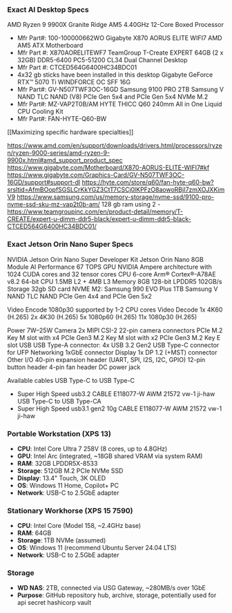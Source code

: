 ### Exact AI Desktop Specs 
AMD Ryzen 9 9900X Granite Ridge AM5 4.40GHz 12-Core Boxed Processor
- Mfr Part#: 100-100000662WO
Gigabyte X870 AORUS ELITE WIFI7 AMD AM5 ATX Motherboard
- Mfr Part #:  X870AORELITEWF7
TeamGroup T-Create EXPERT 64GB (2 x 32GB) DDR5-6400 PC5-51200 CL34 Dual Channel Desktop
- Mfr Part #: CTCED564G6400HC34BDC01
- 4x32 gb sticks have been installed in this desktop 
Gigabyte GeForce RTX™ 5070 Ti WINDFORCE OC SFF 16G
- Mfr Part#: GV-N507TWF3OC-16GD
Samsung 9100 PRO 2TB Samsung V NAND TLC NAND (V8) PCIe Gen 5x4 and PCIe Gen 5x4 NVMe M.2
- Mfr Part#: MZ-VAP2T0B/AM
HYTE THICC Q60 240mm All in One Liquid CPU Cooling Kit
- Mfr Part#: FAN-HYTE-Q60-BW

[[Maximizing specific hardware specialties]] 

https://www.amd.com/en/support/downloads/drivers.html/processors/ryzen/ryzen-9000-series/amd-ryzen-9-9900x.html#amd_support_product_spec https://www.gigabyte.com/Motherboard/X870-AORUS-ELITE-WIFI7#kf https://www.gigabyte.com/Graphics-Card/GV-N507TWF3OC-16GD/support#support-dl https://hyte.com/store/q60/fan-hyte-q60-bw?srsltid=AfmBOopfSGSLCrKkYGZ3CtT7CSCj0lKPFzO8aowoRBjI7zmXOJXKimV9 https://www.samsung.com/us/memory-storage/nvme-ssd/9100-pro-nvme-ssd-sku-mz-vap2t0b-am/ 128 gb ram using 2 - https://www.teamgroupinc.com/en/product-detail/memory/T-CREATE/expert-u-dimm-ddr5-black/expert-u-dimm-ddr5-black-CTCED564G6400HC34BDC01/
  
### Exact Jetson Orin Nano Super Specs
NVIDIA Jetson Orin Nano Super Developer Kit
Jetson Orin Nano 8GB Module
AI Performance 67 TOPS
GPU NVIDIA Ampere architecture with 1024 CUDA cores and 32 tensor cores
CPU 6-core Arm® Cortex®-A78AE v8.2 64-bit CPU 1.5MB L2 + 4MB L3
Memory 8GB 128-bit LPDDR5
102GB/s
Storage 32gb SD card 
NVME M2: Samsung 990 EVO Plus 1TB Samsung V NAND TLC NAND PCIe Gen 4x4 and PCIe Gen 5x2 

Video Encode 1080p30 supported by 1-2 CPU cores
Video Decode 1x 4K60 (H.265)
2x 4K30 (H.265)
5x 1080p60 (H.265)
11x 1080p30 (H.265)

Power 7W–25W
Camera 2x MIPI CSI-2 22-pin camera connectors
PCIe M.2 Key M slot with x4 PCIe Gen3
M.2 Key M slot with x2 PCIe Gen3
M.2 Key E slot
USB USB Type-A connector: 4x USB 3.2 Gen2
USB Type-C connector for UFP
Networking 1xGbE connector
Display 1x DP 1.2 (+MST) connector
Other I/O 40-pin expansion header (UART, SPI, I2S, I2C, GPIO)
12-pin button header
4-pin fan header
DC power jack

Available cables 
USB Type-C to USB Type-C 
- Super High Speed usb3.2 CABLE E118077-W AWM 21572 vw-1 ji-haw
USB Type-C to USB Type-CA
- Super High Speed usb3.1 gen2 10g CABLE E118077-W AWM 21572 vw-1 ji-haw
  
### Portable Workstation (XPS 13)

- **CPU**: Intel Core Ultra 7 258V (8 cores, up to 4.8GHz)
- **GPU**: Intel Arc (integrated, ~18GB shared VRAM via system RAM)
- **RAM**: 32GB LPDDR5X-8533
- **Storage**: 512GB M.2 PCIe NVMe SSD
- **Display**: 13.4" Touch, 3K OLED
- **OS**: Windows 11 Home, Copilot+ PC 
- **Network**:  USB-C to 2.5GbE adapter

### Stationary Workhorse (XPS 15 7590)

- **CPU**: Intel Core (Model 158, ~2.4GHz base)
- **RAM**: 64GB
- **Storage**: 1TB NVMe (assumed)
- **OS**: Windows 11 (recommend Ubuntu Server 24.04 LTS)
- **Network**: USB-C to 2.5GbE adapter

### Storage

- **WD NAS**: 2TB, connected via USG Gateway, ~280MB/s over 1GbE
- **Purpose**: GitHub repository hub, archive, storage, potentially used for api secret hashicorp vault 
